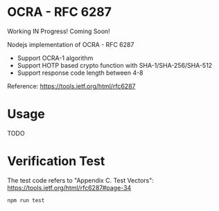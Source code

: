 # OCRA - RFC 6287

Working IN Progress! Coming Soon!

Nodejs implementation of OCRA - RFC 6287
- Support OCRA-1 algorithm
- Support HOTP based crypto function with SHA-1/SHA-256/SHA-512
- Support response code length between 4-8

Reference: https://tools.ietf.org/html/rfc6287

# Usage
TODO

# Verification Test
The test code refers to "Appendix C. Test Vectors": https://tools.ietf.org/html/rfc6287#page-34
```bash
npm run test
```
